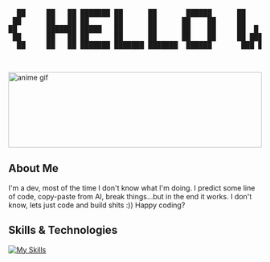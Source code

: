 
<div align="center">
    
  <pre >

  ██     ██   ██ ███████ ██      ██       ██████      ██     ██  ██████  ██████  ██      ██████          ██ ██   
 ██      ██   ██ ██      ██      ██      ██    ██     ██     ██ ██    ██ ██   ██ ██      ██   ██        ██   ██  
██       ███████ █████   ██      ██      ██    ██     ██  █  ██ ██    ██ ██████  ██      ██   ██       ██     ██ 
 ██      ██   ██ ██      ██      ██      ██    ██     ██ ███ ██ ██    ██ ██   ██ ██      ██   ██      ██     ██  
  ██     ██   ██ ███████ ███████ ███████  ██████       ███ ███   ██████  ██   ██ ███████ ██████      ██     ██   
                                                                                                                                                                                                            
  </pre>
</div>


<div style="border-radius: 20%;">
  <img src="https://media2.giphy.com/media/v1.Y2lkPTc5MGI3NjExbnJrYzNuYXAzbTR6Z29qMjBzN2l3b21teWtoMG4xdmNvdmM5aTY0ayZlcD12MV9pbnRlcm5hbF9naWZfYnlfaWQmY3Q9Zw/Hf94BspUpu0JW/giphy.gif" alt="anime gif" width="100%" height="150vh"/>
</div>


## About Me
 <p>
    I'm a dev, most of the time I don't know what I'm doing. I predict some line of code, copy-paste from AI, break things...but in the end it works. I don't know, lets just code and build shits :))
    Happy coding?
  </p>



## Skills & Technologies

[![My Skills](https://skillicons.dev/icons?i=react,nodejs,postgres,ts,&perline=16)](https://skillicons.dev)



